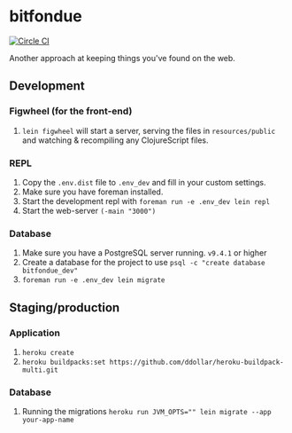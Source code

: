 # bitfondue

[![Circle CI](https://circleci.com/gh/bitfondue/bitfondue-website.svg?style=svg)](https://circleci.com/gh/bitfondue/bitfondue-website)

Another approach at keeping things you've found on the web.

## Development

### Figwheel (for the front-end)

1. `lein figwheel` will start a server, serving the files in `resources/public` and watching & recompiling any ClojureScript files.

### REPL

1. Copy the `.env.dist` file to `.env_dev` and fill in your custom settings.
1. Make sure you have foreman installed.
1. Start the development repl with `foreman run -e .env_dev lein repl`
1. Start the web-server `(-main "3000")`

### Database

1. Make sure you have a PostgreSQL server running. `v9.4.1` or higher
1. Create a database for the project to use `psql -c "create database bitfondue_dev"`
1. `foreman run -e .env_dev lein migrate`

## Staging/production

### Application

1. `heroku create`
1. `heroku buildpacks:set https://github.com/ddollar/heroku-buildpack-multi.git`

### Database

1. Running the migrations `heroku run JVM_OPTS="" lein migrate --app your-app-name`
